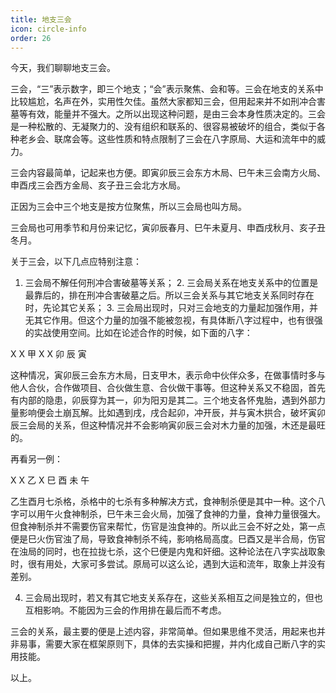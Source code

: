 ```yaml
---
title: 地支三会
icon: circle-info
order: 26
---
```


今天，我们聊聊地支三会。

三会，“三”表示数字，即三个地支；“会”表示聚焦、会和等。三会在地支的关系中比较尴尬，名声在外，实用性欠佳。虽然大家都知三会，但用起来并不如刑冲合害墓等有效，能量并不强大。之所以出现这种问题，是由三会本身性质决定的。三会是一种松散的、无凝聚力的、没有组织和联系的、很容易被破坏的组合，类似于各种老乡会、联席会等。这些性质和特点限制了三会在八字原局、大运和流年中的威力。

三会内容最简单，记起来也方便。即寅卯辰三会东方木局、巳午未三会南方火局、申酉戌三会西方金局、亥子丑三会北方水局。

正因为三会中三个地支是按方位聚焦，所以三会局也叫方局。

三会局也可用季节和月份来记忆，寅卯辰春月、巳午未夏月、申酉戌秋月、亥子丑冬月。

关于三会，以下几点应特别注意：

1. 三会局不解任何刑冲合害破墓等关系； 2. 三会局关系在地支关系中的位置是最靠后的，排在刑冲合害破墓之后。所以三会关系与其它地支关系同时存在时，先论其它关系； 3. 三会局出现时，只对三会地支的力量起加强作用，并无其它作用。但这个力量的加强不能被忽视，有具体断八字过程中，也有很强的实战使用空间。比如在论述合作的时候，如下面的八字：

X X 甲 X X 卯 辰 寅

这种情况，寅卯辰三会东方木局，日支甲木，表示命中伙伴众多，在做事情时多与他人合伙，合作做项目、合伙做生意、合伙做干事等。但这种关系又不稳固，首先有内部的隐患，卯辰穿为其一，卯为阳刃是其二。三个地支各怀鬼胎，遇到外部力量影响便会土崩瓦解。比如遇到戌，戌合起卯，冲开辰，并与寅木拱合，破坏寅卯辰三会局的关系，但这种情况并不会影响寅卯辰三会对木力量的加强，木还是最旺的。

再看另一例：

X X 乙 X 巳 酉 未 午

乙生酉月七杀格，杀格中的七杀有多种解决方式，食神制杀便是其中一种。这个八字可以用午火食神制杀，巳午未三会火局，加强了食神的力量，食神力量很强大。但食神制杀并不需要伤官来帮忙，伤官是浊食神的。所以此三会不好之处，第一点便是巳火伤官浊了局，导致食神制杀不纯，影响格局高度。巳酉又是半合局，伤官在浊局的同时，也在拉拢七杀，这个巳便是内鬼和奸细。这种论法在八字实战取象时，很有用处，大家可多尝试。原局可以这么论，遇到大运和流年，取象上并没有差别。

4. 三会局出现时，若又有其它地支关系存在，这些关系相互之间是独立的，但也互相影响。不能因为三会的作用排在最后而不考虑。

三会的关系，最主要的便是上述内容，非常简单。但如果思维不灵活，用起来也并非易事，需要大家在框架原则下，具体的去实操和把握，并内化成自己断八字的实用技能。

以上。

